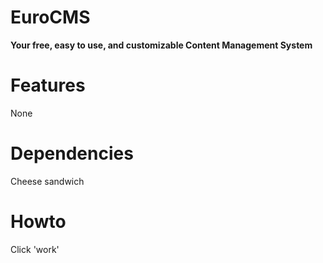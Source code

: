 EuroCMS
=======

**Your free, easy to use, and customizable Content Management System**


Features
=======

None



Dependencies
=======


Cheese sandwich


Howto
=======

Click 'work'
